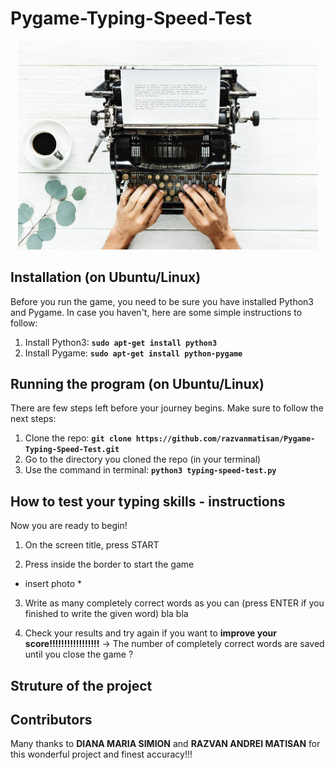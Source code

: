 # Pygame-Typing-Speed-Test
<p align="center">
<img src="background.jpeg" width="480">
</p>

## Installation (on Ubuntu/Linux)

Before you run the game, you need to be sure you have installed Python3 and Pygame. In case you haven't, here are some simple instructions to follow: 

 1. Install Python3:  __`sudo apt-get install python3`__
 2. Install Pygame: __`sudo apt-get install python-pygame`__


## Running the program (on Ubuntu/Linux)

There are few steps left before your journey begins. Make sure to follow the next steps: 

 1. Clone the repo: __`git clone https://github.com/razvanmatisan/Pygame-Typing-Speed-Test.git`__
 2. Go to the directory you cloned the repo (in your terminal)
 3. Use the command in terminal: __`python3 typing-speed-test.py`__


## How to test your typing skills - instructions

Now you are ready to begin! 


1. On the screen title, press START




2. Press inside the border to start the game

* insert photo *
3. Write as many completely correct words as you can (press ENTER if you finished to write the given word) bla bla


4. Check your results and try again if you want to __improve your score!!!!!!!!!!!!!!!!!__
-> The number of completely correct words are saved until you close the game ?


## Struture of the project


## Contributors

Many thanks to __DIANA MARIA SIMION__ and __RAZVAN ANDREI MATISAN__ for this wonderful project and finest accuracy!!!




